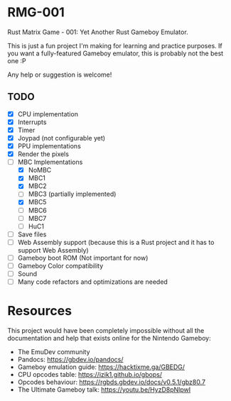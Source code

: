 # RMG-001
Rust Matrix Game - 001: Yet Another Rust Gameboy Emulator.

This is just a fun project I'm making for learning and practice purposes. If you want a fully-featured Gameboy emulator, this is probably not the best one :P

Any help or suggestion is welcome!

## TODO
- [x] CPU implementation
- [x] Interrupts
- [x] Timer
- [x] Joypad (not configurable yet)
- [X] PPU implementations
- [x] Render the pixels
- [ ] MBC Implementations
  - [x] NoMBC
  - [x] MBC1
  - [x] MBC2
  - [ ] MBC3 (partially implemented)
  - [X] MBC5
  - [ ] MBC6
  - [ ] MBC7
  - [ ] HuC1
- [ ] Save files
- [ ] Web Assembly support (because this is a Rust project and it has to support Web Assembly)
- [ ] Gameboy boot ROM (Not important for now)
- [ ] Gameboy Color compatibility
- [ ] Sound
- [ ] Many code refactors and optimizations are needed

# Resources
This project would have been completely impossible without all the documentation and help that exists online for the Nintendo Gameboy:
- The EmuDev community
- Pandocs: https://gbdev.io/pandocs/
- Gameboy emulation guide: https://hacktixme.ga/GBEDG/
- CPU opcodes table: https://izik1.github.io/gbops/
- Opcodes behaviour: https://rgbds.gbdev.io/docs/v0.5.1/gbz80.7
- The Ultimate Gameboy talk: https://youtu.be/HyzD8pNlpwI

